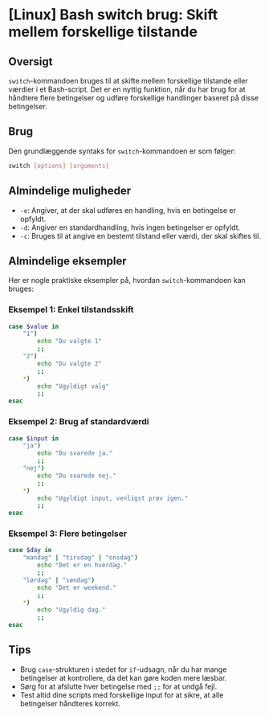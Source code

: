# [Linux] Bash switch brug: Skift mellem forskellige tilstande

## Oversigt
`switch`-kommandoen bruges til at skifte mellem forskellige tilstande eller værdier i et Bash-script. Det er en nyttig funktion, når du har brug for at håndtere flere betingelser og udføre forskellige handlinger baseret på disse betingelser.

## Brug
Den grundlæggende syntaks for `switch`-kommandoen er som følger:

```bash
switch [options] [arguments]
```

## Almindelige muligheder
- `-e`: Angiver, at der skal udføres en handling, hvis en betingelse er opfyldt.
- `-d`: Angiver en standardhandling, hvis ingen betingelser er opfyldt.
- `-c`: Bruges til at angive en bestemt tilstand eller værdi, der skal skiftes til.

## Almindelige eksempler
Her er nogle praktiske eksempler på, hvordan `switch`-kommandoen kan bruges:

### Eksempel 1: Enkel tilstandsskift
```bash
case $value in
    "1")
        echo "Du valgte 1"
        ;;
    "2")
        echo "Du valgte 2"
        ;;
    *)
        echo "Ugyldigt valg"
        ;;
esac
```

### Eksempel 2: Brug af standardværdi
```bash
case $input in
    "ja")
        echo "Du svarede ja."
        ;;
    "nej")
        echo "Du svarede nej."
        ;;
    *)
        echo "Ugyldigt input, venligst prøv igen."
        ;;
esac
```

### Eksempel 3: Flere betingelser
```bash
case $day in
    "mandag" | "tirsdag" | "onsdag")
        echo "Det er en hverdag."
        ;;
    "lørdag" | "søndag")
        echo "Det er weekend."
        ;;
    *)
        echo "Ugyldig dag."
        ;;
esac
```

## Tips
- Brug `case`-strukturen i stedet for `if`-udsagn, når du har mange betingelser at kontrollere, da det kan gøre koden mere læsbar.
- Sørg for at afslutte hver betingelse med `;;` for at undgå fejl.
- Test altid dine scripts med forskellige input for at sikre, at alle betingelser håndteres korrekt.